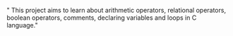 " This project aims to learn about arithmetic operators, relational operators, boolean operators, comments, declaring variables and loops in C language."

